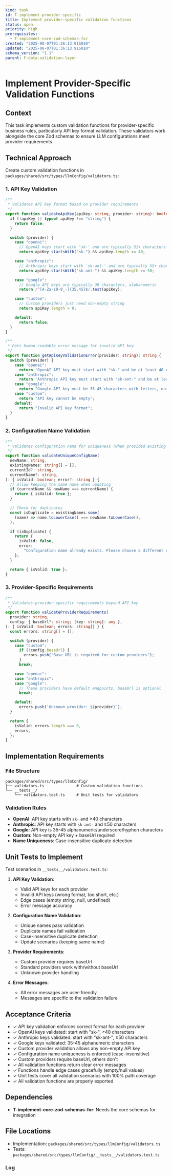 ```yaml
---
kind: task
id: T-implement-provider-specific
title: Implement provider-specific validation functions
status: open
priority: high
prerequisites:
  - T-implement-core-zod-schemas-for
created: "2025-08-07T01:36:13.916010"
updated: "2025-08-07T01:36:13.916010"
schema_version: "1.1"
parent: F-data-validation-layer
---
```


# Implement Provider-Specific Validation Functions

## Context

This task implements custom validation functions for provider-specific business rules, particularly API key format validation. These validators work alongside the core Zod schemas to ensure LLM configurations meet provider requirements.

## Technical Approach

Create custom validation functions in `packages/shared/src/types/llmConfig/validators.ts`:

### 1. API Key Validation

```typescript
/**
 * Validates API key format based on provider requirements
 */
export function validateApiKey(apiKey: string, provider: string): boolean {
  if (!apiKey || typeof apiKey !== "string") {
    return false;
  }

  switch (provider) {
    case "openai":
      // OpenAI keys start with 'sk-' and are typically 51+ characters
      return apiKey.startsWith("sk-") && apiKey.length >= 40;

    case "anthropic":
      // Anthropic keys start with 'sk-ant-' and are typically 55+ characters
      return apiKey.startsWith("sk-ant-") && apiKey.length >= 50;

    case "google":
      // Google API keys are typically 39 characters, alphanumeric
      return /^[A-Za-z0-9_-]{35,45}$/.test(apiKey);

    case "custom":
      // Custom providers just need non-empty string
      return apiKey.length > 0;

    default:
      return false;
  }
}

/**
 * Gets human-readable error message for invalid API key
 */
export function getApiKeyValidationError(provider: string): string {
  switch (provider) {
    case "openai":
      return 'OpenAI API key must start with "sk-" and be at least 40 characters long';
    case "anthropic":
      return 'Anthropic API key must start with "sk-ant-" and be at least 50 characters long';
    case "google":
      return "Google API key must be 35-45 characters with letters, numbers, underscores, or hyphens";
    case "custom":
      return "API key cannot be empty";
    default:
      return "Invalid API key format";
  }
}
```

### 2. Configuration Name Validation

```typescript
/**
 * Validates configuration name for uniqueness (when provided existing names)
 */
export function validateUniqueConfigName(
  newName: string,
  existingNames: string[] = [],
  currentId?: string,
  currentName?: string,
): { isValid: boolean; error?: string } {
  // Allow keeping the same name when updating
  if (currentName && newName === currentName) {
    return { isValid: true };
  }

  // Check for duplicates
  const isDuplicate = existingNames.some(
    (name) => name.toLowerCase() === newName.toLowerCase(),
  );

  if (isDuplicate) {
    return {
      isValid: false,
      error:
        "Configuration name already exists. Please choose a different name.",
    };
  }

  return { isValid: true };
}
```

### 3. Provider-Specific Requirements

```typescript
/**
 * Validates provider-specific requirements beyond API key
 */
export function validateProviderRequirements(
  provider: string,
  config: { baseUrl?: string; [key: string]: any },
): { isValid: boolean; errors: string[] } {
  const errors: string[] = [];

  switch (provider) {
    case "custom":
      if (!config.baseUrl) {
        errors.push("Base URL is required for custom providers");
      }
      break;

    case "openai":
    case "anthropic":
    case "google":
      // These providers have default endpoints, baseUrl is optional
      break;

    default:
      errors.push(`Unknown provider: ${provider}`);
  }

  return {
    isValid: errors.length === 0,
    errors,
  };
}
```

## Implementation Requirements

### File Structure

```
packages/shared/src/types/llmConfig/
├── validators.ts              # Custom validation functions
└── __tests__/
    └── validators.test.ts     # Unit tests for validators
```

### Validation Rules

- **OpenAI**: API key starts with `sk-` and ≥40 characters
- **Anthropic**: API key starts with `sk-ant-` and ≥50 characters
- **Google**: API key is 35-45 alphanumeric/underscore/hyphen characters
- **Custom**: Non-empty API key + baseUrl required
- **Name Uniqueness**: Case-insensitive duplicate detection

## Unit Tests to Implement

Test scenarios in `__tests__/validators.test.ts`:

1. **API Key Validation**:
   - Valid API keys for each provider
   - Invalid API keys (wrong format, too short, etc.)
   - Edge cases (empty string, null, undefined)
   - Error message accuracy

2. **Configuration Name Validation**:
   - Unique names pass validation
   - Duplicate names fail validation
   - Case-insensitive duplicate detection
   - Update scenarios (keeping same name)

3. **Provider Requirements**:
   - Custom provider requires baseUrl
   - Standard providers work with/without baseUrl
   - Unknown provider handling

4. **Error Messages**:
   - All error messages are user-friendly
   - Messages are specific to the validation failure

## Acceptance Criteria

- ✓ API key validation enforces correct format for each provider
- ✓ OpenAI keys validated: start with "sk-", ≥40 characters
- ✓ Anthropic keys validated: start with "sk-ant-", ≥50 characters
- ✓ Google keys validated: 35-45 alphanumeric characters
- ✓ Custom provider validation allows any non-empty API key
- ✓ Configuration name uniqueness is enforced (case-insensitive)
- ✓ Custom providers require baseUrl, others don't
- ✓ All validation functions return clear error messages
- ✓ Functions handle edge cases gracefully (empty/null values)
- ✓ Unit tests cover all validation scenarios with 100% path coverage
- ✓ All validation functions are properly exported

## Dependencies

- **T-implement-core-zod-schemas-for**: Needs the core schemas for integration

## File Locations

- Implementation: `packages/shared/src/types/llmConfig/validators.ts`
- Tests: `packages/shared/src/types/llmConfig/__tests__/validators.test.ts`

### Log
